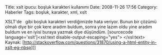 Title: xslt ipucu: boşluk karakteri kullanımı
Date: 2008-11-26 17:56
Category: Haberler
Tags: boşluk, karakter, xml, xslt

XSLT'de   gibi boşluk karakteri verdiğimizde hata veriyor. Bunun bir
çözümü olmalı diye bir çok kere aradım buldum, sonra yine lazım oldu
yine aradım buldum ve en iyisi buraya yazmak diye düşündüm. [sourcecode
language='xslt']<xsl:text disable-output-escaping="yes">&nbsp;</xsl:text>
Kaynak:
[http://stackoverflow.com/questions/31870/using-a-html-entity-in-xslt-eg-nbsp][]

  [http://stackoverflow.com/questions/31870/using-a-html-entity-in-xslt-eg-nbsp]:
    http://stackoverflow.com/questions/31870/using-a-html-entity-in-xslt-eg-nbsp
